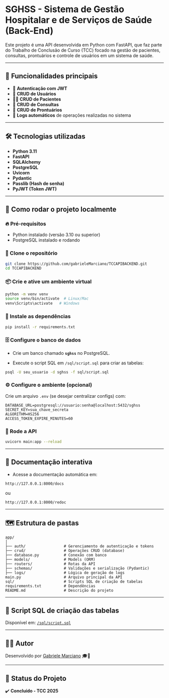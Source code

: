 
# SGHSS - Sistema de Gestão Hospitalar e de Serviços de Saúde (Back-End)

Este projeto é uma API desenvolvida em Python com FastAPI, que faz parte do Trabalho de Conclusão de Curso (TCC) focado na gestão de pacientes, consultas, prontuários e controle de usuários em um sistema de saúde.

---

## 🚀 Funcionalidades principais

- 🔐 **Autenticação com JWT**
- 👥 **CRUD de Usuários**
- 🧑‍⚕️ **CRUD de Pacientes**
- 📅 **CRUD de Consultas**
- 📄 **CRUD de Prontuários**
- 📝 **Logs automáticos** de operações realizadas no sistema

---

## 🛠️ Tecnologias utilizadas

- **Python 3.11**
- **FastAPI**
- **SQLAlchemy**
- **PostgreSQL**
- **Uvicorn**
- **Pydantic**
- **Passlib (Hash de senha)**
- **PyJWT (Token JWT)**

---

## 🎯 Como rodar o projeto localmente

### 🔥 Pré-requisitos

- Python instalado (versão 3.10 ou superior)
- PostgreSQL instalado e rodando

### 🚧 Clone o repositório

```bash
git clone https://github.com/gabrieleMarciano/TCCAPIBACKEND.git
cd TCCAPIBACKEND
```

### 📦 Crie e ative um ambiente virtual

```bash
python -m venv venv
source venv/bin/activate  # Linux/Mac
venv\Scripts\activate   # Windows
```

### 📜 Instale as dependências

```bash
pip install -r requirements.txt
```

### 🗄️ Configure o banco de dados

- Crie um banco chamado **`sghss`** no PostgreSQL.

- Execute o script SQL em `/sql/script.sql` para criar as tabelas:

```bash
psql -U seu_usuario -d sghss -f sql/script.sql
```

### ⚙️ Configure o ambiente (opcional)

Crie um arquivo `.env` (se desejar centralizar configs) com:

```env
DATABASE_URL=postgresql://usuario:senha@localhost:5432/sghss
SECRET_KEY=sua_chave_secreta
ALGORITHM=HS256
ACCESS_TOKEN_EXPIRE_MINUTES=60
```

### 🚀 Rode a API

```bash
uvicorn main:app --reload
```

---

## 📑 Documentação interativa

- Acesse a documentação automática em:

```plaintext
http://127.0.0.1:8000/docs
```

ou

```plaintext
http://127.0.0.1:8000/redoc
```

---

## 🗺️ Estrutura de pastas

```plaintext
app/
│
├── auth/                 # Gerenciamento de autenticação e tokens
├── crud/                 # Operações CRUD (database)
├── database.py           # Conexão com banco
├── models/               # Models (ORM)
├── routers/              # Rotas da API
├── schemas/              # Validações e serialização (Pydantic)
├── logs/                 # Lógica de geração de logs
main.py                   # Arquivo principal da API
sql/                      # Scripts SQL de criação de tabelas
requirements.txt          # Dependências
README.md                 # Descrição do projeto
```

---

## 📜 Script SQL de criação das tabelas

Disponível em: [`/sql/script.sql`](./sql/script.sql)

---

## 👩‍💻 Autor

Desenvolvido por [Gabriele Marciano](https://github.com/gabrieleMarciano) 🎓💙

---

## 🏁 Status do Projeto

✔️ **Concluído - TCC 2025**

